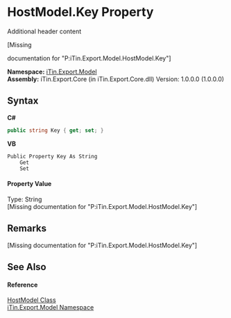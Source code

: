 # HostModel.Key Property 
Additional header content 

\[Missing <summary> documentation for "P:iTin.Export.Model.HostModel.Key"\]

**Namespace:**&nbsp;<a href="N_iTin_Export_Model">iTin.Export.Model</a><br />**Assembly:**&nbsp;iTin.Export.Core (in iTin.Export.Core.dll) Version: 1.0.0.0 (1.0.0.0)

## Syntax

**C#**<br />
``` C#
public string Key { get; set; }
```

**VB**<br />
``` VB
Public Property Key As String
	Get
	Set
```


#### Property Value
Type: String<br />\[Missing <value> documentation for "P:iTin.Export.Model.HostModel.Key"\]

## Remarks
\[Missing <remarks> documentation for "P:iTin.Export.Model.HostModel.Key"\]

## See Also


#### Reference
<a href="T_iTin_Export_Model_HostModel">HostModel Class</a><br /><a href="N_iTin_Export_Model">iTin.Export.Model Namespace</a><br />